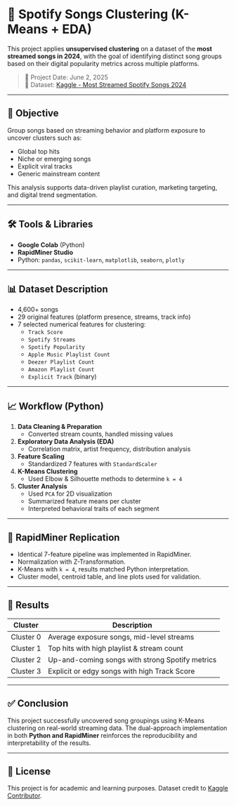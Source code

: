 # 🎵 Spotify Songs Clustering (K-Means + EDA)

This project applies **unsupervised clustering** on a dataset of the **most streamed songs in 2024**, with the goal of identifying distinct song groups based on their digital popularity metrics across multiple platforms.

> 📅 Project Date: June 2, 2025  
> 📁 Dataset: [Kaggle - Most Streamed Spotify Songs 2024](https://www.kaggle.com/datasets/thedevastator/most-streamed-spotify-songs-2024)

---

## 🧠 Objective

Group songs based on streaming behavior and platform exposure to uncover clusters such as:
- Global top hits
- Niche or emerging songs
- Explicit viral tracks
- Generic mainstream content

This analysis supports data-driven playlist curation, marketing targeting, and digital trend segmentation.

---

## 🛠️ Tools & Libraries

- **Google Colab** (Python)
- **RapidMiner Studio**
- Python: `pandas`, `scikit-learn`, `matplotlib`, `seaborn`, `plotly`

---

## 📊 Dataset Description

- 4,600+ songs  
- 29 original features (platform presence, streams, track info)
- 7 selected numerical features for clustering:
  - `Track Score`
  - `Spotify Streams`
  - `Spotify Popularity`
  - `Apple Music Playlist Count`
  - `Deezer Playlist Count`
  - `Amazon Playlist Count`
  - `Explicit Track` (binary)

---

## 📈 Workflow (Python)

1. **Data Cleaning & Preparation**
   - Converted stream counts, handled missing values
2. **Exploratory Data Analysis (EDA)**
   - Correlation matrix, artist frequency, distribution analysis
3. **Feature Scaling**
   - Standardized 7 features with `StandardScaler`
4. **K-Means Clustering**
   - Used Elbow & Silhouette methods to determine `k = 4`
5. **Cluster Analysis**
   - Used `PCA` for 2D visualization
   - Summarized feature means per cluster
   - Interpreted behavioral traits of each segment

---

## 🔁 RapidMiner Replication

- Identical 7-feature pipeline was implemented in RapidMiner.
- Normalization with Z-Transformation.
- K-Means with `k = 4`, results matched Python interpretation.
- Cluster model, centroid table, and line plots used for validation.

---

## 📌 Results

| Cluster | Description |
|---------|-------------|
| Cluster 0 | Average exposure songs, mid-level streams |
| Cluster 1 | Top hits with high playlist & stream count |
| Cluster 2 | Up-and-coming songs with strong Spotify metrics |
| Cluster 3 | Explicit or edgy songs with high Track Score |

---

## ✅ Conclusion

This project successfully uncovered song groupings using K-Means clustering on real-world streaming data. The dual-approach implementation in both **Python and RapidMiner** reinforces the reproducibility and interpretability of the results.

---

## 📎 License

This project is for academic and learning purposes. Dataset credit to [Kaggle Contributor](https://www.kaggle.com/datasets/thedevastator).
